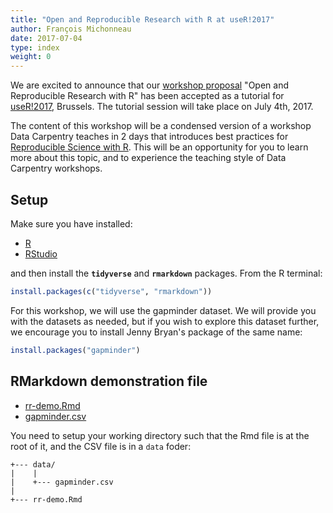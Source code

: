 ```yaml
---
title: "Open and Reproducible Research with R at useR!2017"
author: François Michonneau
date: 2017-07-04
type: index
weight: 0
---
```


We are excited to announce that our [workshop proposal](proposal/) "Open and
Reproducible Research with R" has been accepted as a tutorial
for [useR!2017](http://www.user2017.brussels/), Brussels. The tutorial session
will take place on July 4th, 2017.

The content of this workshop will be a condensed version of a workshop Data
Carpentry teaches in 2 days that introduces best practices for [Reproducible
Science with R](http://www.datacarpentry.org/rr-workshop.). This will be an opportunity for you to learn more about this
topic, and to experience the teaching style of Data Carpentry workshops.

## Setup

Make sure you have installed:

- [R](https://cran.r-project.org)
- [RStudio](https://www.rstudio.com/products/rstudio/download/#download)

and then install the **`tidyverse`** and **`rmarkdown`** packages. From the R terminal:

```r
install.packages(c("tidyverse", "rmarkdown"))
```

For this workshop, we will use the gapminder dataset. We will provide you with the datasets as needed, but if you wish to explore this dataset further, we encourage you to install Jenny Bryan's package of the same name:

```r
install.packages("gapminder")
```

## RMarkdown demonstration file

* [rr-demo.Rmd](https://raw.githubusercontent.com/fmichonneau/2017-useR-reproducibility/master/material/rr-demo.Rmd)
* [gapminder.csv](https://github.com/fmichonneau/2017-useR-reproducibility/raw/master/material/data/gapminder.csv)


You need to setup your working directory such that the Rmd file is at the root of it, and the CSV file is in a `data` foder:

```
+--- data/
|    |
|	 +--- gapminder.csv
|
+--- rr-demo.Rmd
```
